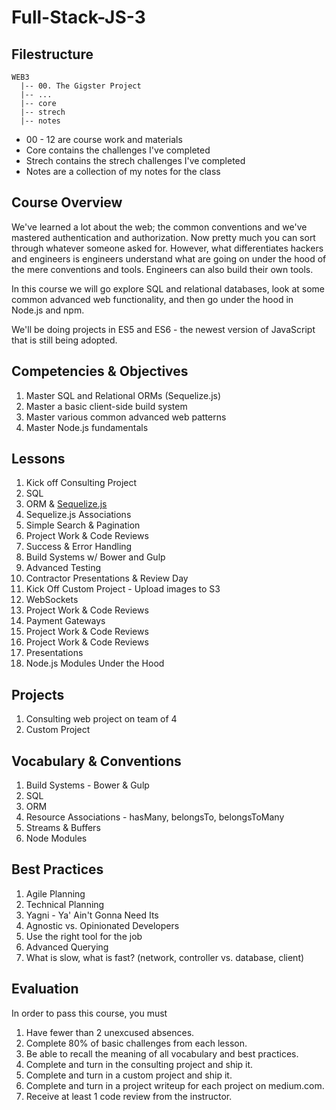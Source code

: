 # Full-Stack-JS-3

## Filestructure
```
WEB3
  |-- 00. The Gigster Project
  |-- ...
  |-- core
  |-- strech
  |-- notes
```
- 00 - 12 are course work and materials
- Core contains the challenges I've completed
- Strech contains the strech challenges I've completed
- Notes are a collection of my notes for the class 

## Course Overview

We've learned a lot about the web; the common conventions and we've mastered authentication 
and authorization. Now pretty much you can sort through whatever someone asked for. However, 
what differentiates hackers and engineers is engineers understand what are going on under the hood 
of the mere conventions and tools. Engineers can also build their own tools.

In this course we will go explore SQL and relational databases, look at some common advanced web 
functionality, and then go under the hood in Node.js and npm.

We'll be doing projects in ES5 and ES6 - the newest version of JavaScript that is 
still being adopted.

## Competencies & Objectives

1. Master SQL and Relational ORMs (Sequelize.js)
1. Master a basic client-side build system
1. Master various common advanced web patterns
1. Master Node.js fundamentals

## Lessons

1. Kick off Consulting Project
1. SQL
1. ORM & [Sequelize.js](http://docs.sequelizejs.com/)
1. Sequelize.js Associations
1. Simple Search & Pagination
1. Project Work & Code Reviews
1. Success & Error Handling
1. Build Systems w/ Bower and Gulp
1. Advanced Testing
1. Contractor Presentations & Review Day
1. Kick Off Custom Project - Upload images to S3
1. WebSockets
1. Project Work & Code Reviews
1. Payment Gateways
1. Project Work & Code Reviews
1. Project Work & Code Reviews
1. Presentations
1. Node.js Modules Under the Hood

## Projects

1. Consulting web project on team of 4
1. Custom Project

## Vocabulary & Conventions

1. Build Systems - Bower & Gulp
1. SQL
1. ORM
1. Resource Associations - hasMany, belongsTo, belongsToMany
1. Streams & Buffers
1. Node Modules

## Best Practices

1. Agile Planning
1. Technical Planning
1. Yagni - Ya' Ain't Gonna Need Its
1. Agnostic vs. Opinionated Developers
1. Use the right tool for the job
1. Advanced Querying
1. What is slow, what is fast? (network, controller vs. database, client)

## Evaluation

In order to pass this course, you must

1. Have fewer than 2 unexcused absences.
1. Complete 80% of basic challenges from each lesson.
1. Be able to recall the meaning of all vocabulary and best practices.
1. Complete and turn in the consulting project and ship it.
1. Complete and turn in a custom project and ship it.
1. Complete and turn in a project writeup for each project on medium.com.
1. Receive at least 1 code review from the instructor.
